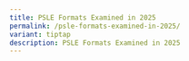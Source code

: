 ```yaml
---
title: PSLE Formats Examined in 2025
permalink: /psle-formats-examined-in-2025/
variant: tiptap
description: PSLE Formats Examined in 2025
---
```

